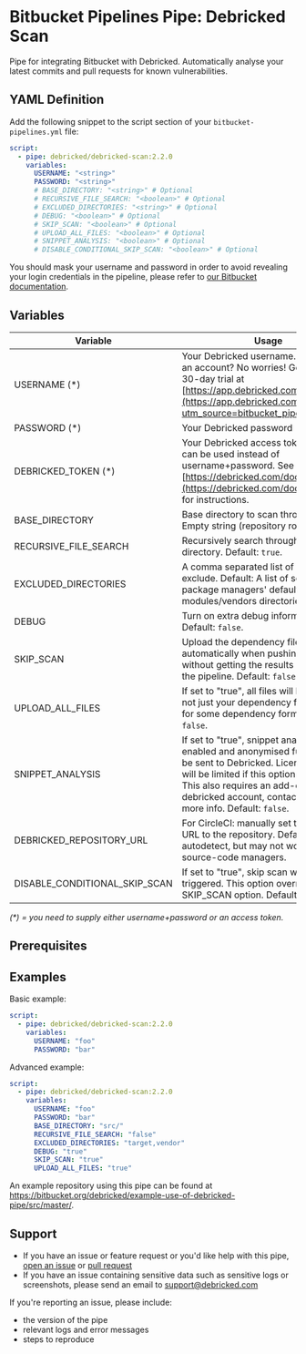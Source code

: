 # Bitbucket Pipelines Pipe: Debricked Scan

Pipe for integrating Bitbucket with Debricked. Automatically analyse your latest commits and pull requests for known vulnerabilities.

## YAML Definition

Add the following snippet to the script section of your `bitbucket-pipelines.yml` file:

```yaml
script:
  - pipe: debricked/debricked-scan:2.2.0
    variables:
      USERNAME: "<string>"
      PASSWORD: "<string>"
      # BASE_DIRECTORY: "<string>" # Optional
      # RECURSIVE_FILE_SEARCH: "<boolean>" # Optional
      # EXCLUDED_DIRECTORIES: "<string>" # Optional
      # DEBUG: "<boolean>" # Optional
      # SKIP_SCAN: "<boolean>" # Optional
      # UPLOAD_ALL_FILES: "<boolean>" # Optional
      # SNIPPET_ANALYSIS: "<boolean>" # Optional
      # DISABLE_CONDITIONAL_SKIP_SCAN: "<boolean>" # Optional
```

You should mask your username and password in order to avoid revealing your login credentials in the pipeline, please refer to [our Bitbucket documentation](https://debricked.com/documentation/1.0/integrations/ci-build-systems/bitbucket).

## Variables

| Variable                      | Usage                                                                                                                                                                                                                                                                       |
|-------------------------------|-----------------------------------------------------------------------------------------------------------------------------------------------------------------------------------------------------------------------------------------------------------------------------|
| USERNAME (*)                  | Your Debricked username. Don't have an account? No worries! Get your free 30-day trial at [https://app.debricked.com/en/register](https://app.debricked.com/en/register?utm_source=bitbucket_pipe)                                                                          |
| PASSWORD (*)                  | Your Debricked password                                                                                                                                                                                                                                                     |
| DEBRICKED_TOKEN (*)           | Your Debricked access token, which can be used instead of username+password. See [https://debricked.com/documentation/](https://debricked.com/documentation/) for instructions.                                                                                             |
| BASE_DIRECTORY                | Base directory to scan through. Default: Empty string (repository root).                                                                                                                                                                                                    |
| RECURSIVE_FILE_SEARCH         | Recursively search through base directory. Default: `true`.                                                                                                                                                                                                                 |
| EXCLUDED_DIRECTORIES          | A comma separated list of directories to exclude. Default: A list of some common package managers' default modules/vendors directories.                                                                                                                                     |
| DEBUG                         | Turn on extra debug information. Default: `false`.                                                                                                                                                                                                                          |
| SKIP_SCAN                     | Upload the dependency files automatically when pushing code, without getting the results of the scan in the pipeline. Default: `false`.                                                                                                                                     |
| UPLOAD_ALL_FILES              | If set to "true", all files will be uploaded, not just your dependency files. Needed for some dependency formats. Default: `false`.                                                                                                                                         |
| SNIPPET_ANALYSIS              | If set to "true", snippet analysis will be enabled and anonymised functions will be sent to Debricked. License detection will be limited if this option is not set. This also requires an add-on to your debricked account, contact sales for more info. Default: `false`.  |
| DEBRICKED_REPOSITORY_URL      | For CircleCI: manually set the http/https URL to the repository. Default: tries to autodetect, but may not work for all source-code managers.                                                                                                                               |
| DISABLE_CONDITIONAL_SKIP_SCAN | If set to "true", skip scan will never be triggered. This option overrides the SKIP_SCAN option. Default: `false`.                                                                                                                                                          |

_(*) = you need to supply either username+password or an access token._

## Prerequisites

## Examples

Basic example:

```yaml
script:
  - pipe: debricked/debricked-scan:2.2.0
    variables:
      USERNAME: "foo"
      PASSWORD: "bar"
```

Advanced example:

```yaml
script:
  - pipe: debricked/debricked-scan:2.2.0
    variables:
      USERNAME: "foo"
      PASSWORD: "bar"
      BASE_DIRECTORY: "src/"
      RECURSIVE_FILE_SEARCH: "false"
      EXCLUDED_DIRECTORIES: "target,vendor"
      DEBUG: "true"
      SKIP_SCAN: "true"
      UPLOAD_ALL_FILES: "true"
```

An example repository using this pipe can be found at https://bitbucket.org/debricked/example-use-of-debricked-pipe/src/master/.

## Support
- If you have an issue or feature request or you'd like help with this pipe, [open an issue](https://bitbucket.org/debricked/debricked-scan/issues/new) or [pull request](https://bitbucket.org/debricked/debricked-scan/pull-requests/new)
- If you have an issue containing sensitive data such as sensitive logs or screenshots, please send an email to [support@debricked.com](mailto:support@debricked.com)

If you're reporting an issue, please include:

- the version of the pipe
- relevant logs and error messages
- steps to reproduce
